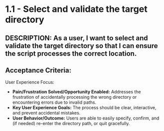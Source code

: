 # 1.1 - Select and validate the target directory

## DESCRIPTION: As a user, I want to select and validate the target directory so that I can ensure the script processes the correct location.

## Acceptance Criteria:
User Experience Focus:
* **Pain/Frustration Solved/Opportunity Enabled:** Addresses the frustration of accidentally processing the wrong directory or encountering errors due to invalid paths.
* **Key User Experience Goals:** The process should be clear, interactive, and prevent accidental mistakes.
* **User Behavior/Outcome:** Users are able to easily specify, confirm, and (if needed) re-enter the directory path, or quit gracefully.
